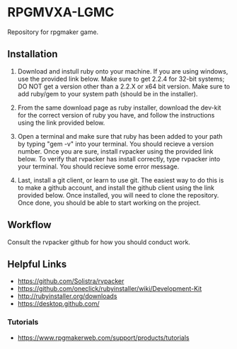 # RPGMVXA-LGMC
Repository for rpgmaker game.

## Installation

1. Download and instull ruby onto your machine. If you are using windows, use the provided link below. Make sure to get 2.2.4 for 32-bit systems; DO NOT get a version other than a 2.2.X or x64 bit version. Make sure to add ruby/gem to your system path (should be in the installer).

2. From the same download page as ruby installer, download the dev-kit for the correct version of ruby you have, and follow the instructions using the link provided below.

3. Open a terminal and make sure that ruby has been added to your path by typing "gem -v" into your terminal. You should recieve a version number. Once you are sure, install rvpacker using the provided link below. To verify that rvpacker has install correctly, type rvpacker into your terminal. You should recieve some error message.

4. Last, install a git client, or learn to use git. The easiest way to do this is to make a github account, and install the github client using the link provided below. Once installed, you will need to clone the repository. Once done, you should be able to start working on the project.


## Workflow

Consult the rvpacker github for how you should conduct work.


## Helpful Links
- https://github.com/Solistra/rvpacker
- https://github.com/oneclick/rubyinstaller/wiki/Development-Kit
- http://rubyinstaller.org/downloads
- https://desktop.github.com/
### Tutorials
- https://www.rpgmakerweb.com/support/products/tutorials